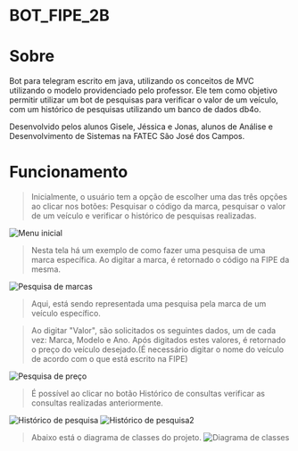 # BOT_FIPE_2B

# Sobre
Bot para telegram escrito em java, utilizando os conceitos de MVC utilizando o modelo providenciado pelo professor. 
Ele tem como objetivo permitir utilizar um bot de pesquisas para verificar o valor de um veículo, com um histórico de pesquisas 
utilizando um banco de dados db4o.

Desenvolvido pelos alunos Gisele, Jéssica e Jonas, alunos de Análise e Desenvolvimento de Sistemas na FATEC São José dos Campos.

# Funcionamento

>Inicialmente, o usuário tem a opção de escolher uma das três opções ao clicar nos botões:
>Pesquisar o código da marca, pesquisar o valor de um veículo e verificar o histórico de pesquisas realizadas.

![Menu inicial](Images/Tela5b.png)

>Nesta tela há um exemplo de como fazer uma pesquisa de uma marca específica.
Ao digitar a marca, é retornado o código na FIPE da mesma.

![Pesquisa de marcas](Images/Tela1b.png)


>Aqui, está sendo representada uma pesquisa pela marca de um veículo específico.

>Ao digitar "Valor", são solicitados os seguintes dados, um de cada vez: Marca, Modelo e Ano. Após digitados estes valores, é retornado o preço do veículo desejado.(É necessário digitar o nome do veículo de acordo com o que está escrito na FIPE)

![Pesquisa de preço](Images/Tela3b.png)

>É possível ao clicar no botão Histórico de consultas verificar as consultas realizadas anteriormente.

![Histórico de pesquisa](Images/Tela4b.png)
![Histórico de pesquisa2](Images/Tela5b.png)

>Abaixo está o diagrama de classes do projeto.
![Diagrama de classes](Images/ConsultaFipeBotNovo.jpg)

